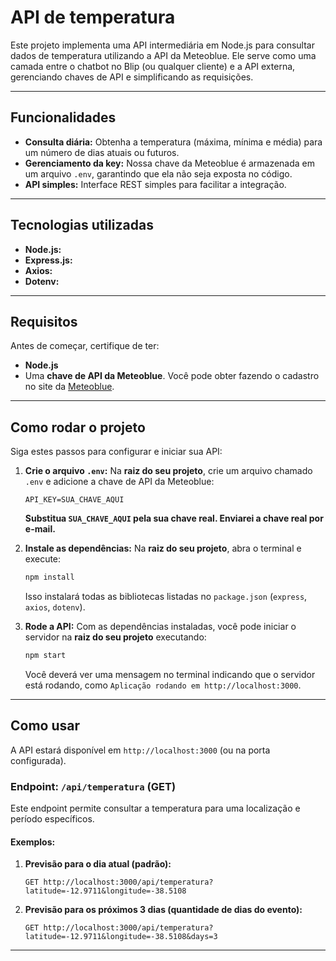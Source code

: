 # API de temperatura

Este projeto implementa uma API intermediária em Node.js para consultar dados de temperatura utilizando a API da Meteoblue. Ele serve como uma camada entre o chatbot no Blip (ou qualquer cliente) e a API externa, gerenciando chaves de API e simplificando as requisições.

---

## Funcionalidades

* **Consulta diária:** Obtenha a temperatura (máxima, mínima e média) para um número de dias atuais ou futuros.
* **Gerenciamento da key:** Nossa chave da Meteoblue é armazenada em um arquivo `.env`, garantindo que ela não seja exposta no código.
* **API simples:** Interface REST simples para facilitar a integração.

---

## Tecnologias utilizadas

* **Node.js:**
* **Express.js:**
* **Axios:**
* **Dotenv:**

---

## Requisitos

Antes de começar, certifique de ter:

* **Node.js**
* Uma **chave de API da Meteoblue**. Você pode obter fazendo o cadastro no site da [Meteoblue](https://docs.meteoblue.com/en/weather-apis/forecast-api/overview).

---

## Como rodar o projeto

Siga estes passos para configurar e iniciar sua API:


1.  **Crie o arquivo `.env`:**
    Na **raiz do seu projeto**, crie um arquivo chamado `.env` e adicione a chave de API da Meteoblue:

    ```env
    API_KEY=SUA_CHAVE_AQUI
    ```
    **Substitua `SUA_CHAVE_AQUI` pela sua chave real. Enviarei a chave real por e-mail.**

2.  **Instale as dependências:**
    Na **raiz do seu projeto**, abra o terminal e execute:

    ```bash
    npm install
    ```
    Isso instalará todas as bibliotecas listadas no `package.json` (`express`, `axios`, `dotenv`).

6.  **Rode a API:**
    Com as dependências instaladas, você pode iniciar o servidor na **raiz do seu projeto** executando:

    ```bash
    npm start
    ```
    Você deverá ver uma mensagem no terminal indicando que o servidor está rodando, como `Aplicação rodando em http://localhost:3000`.

---

## Como usar

A API estará disponível em `http://localhost:3000` (ou na porta configurada).

### Endpoint: `/api/temperatura` (GET)

Este endpoint permite consultar a temperatura para uma localização e período específicos.


#### Exemplos:

1.  **Previsão para o dia atual (padrão):**
    ```
    GET http://localhost:3000/api/temperatura?latitude=-12.9711&longitude=-38.5108
    ```

2.  **Previsão para os próximos 3 dias (quantidade de dias do evento):**
    ```
    GET http://localhost:3000/api/temperatura?latitude=-12.9711&longitude=-38.5108&days=3
    ```

---